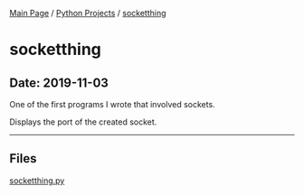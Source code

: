 [Main Page](/) / [Python Projects](/python) / [socketthing](/python/2019-11-03_NMAP_Scanner)

# socketthing

## Date: 2019-11-03

One of the first programs I wrote that involved sockets.

Displays the port of the created socket.

-----

## Files

[socketthing.py](socketthing.py)